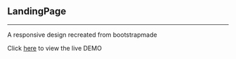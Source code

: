 ## LandingPage

---

A responsive design recreated from bootstrapmade

Click [here](https://rouhi438.github.io/RemadeLayouts/Landing-page) to view the live DEMO
